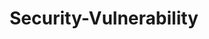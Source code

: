 ---
layout: list
title: Security-Vulnerability
slug: security-vulnerability
description: >
  취약점 진단, 취약점 진단 대응
sitemap: false
order: 3
---
